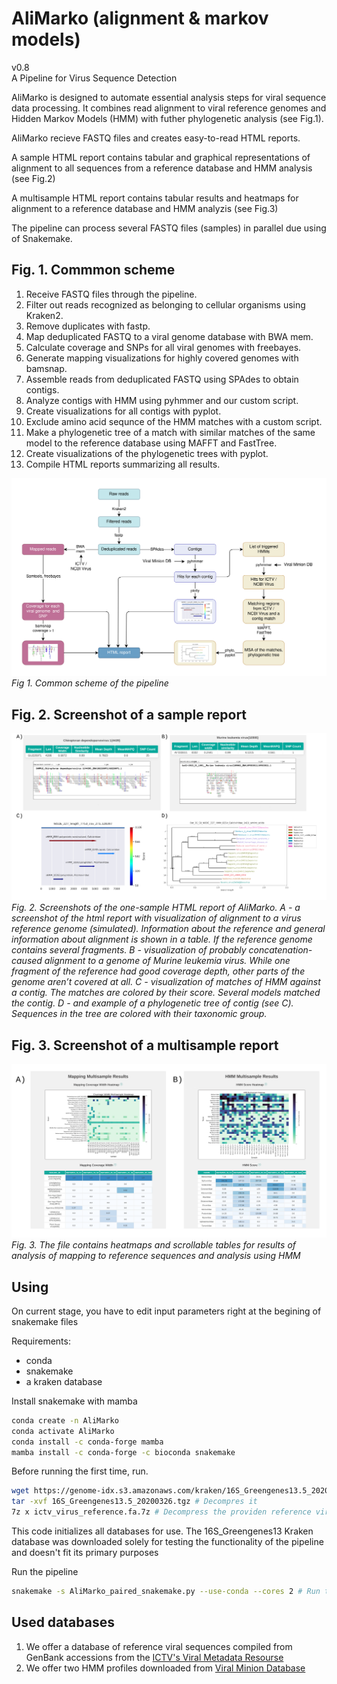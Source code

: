 
# AliMarko (alignment & markov models)
v0.8  
A Pipeline for Virus Sequence Detection  

AliMarko is designed to automate essential analysis steps for viral sequence data processing. It combines read alignment to viral reference genomes and Hidden Markov Models (HMM) with futher phylogenetic analysis (see Fig.1).  

AliMarko recieve FASTQ files and creates easy-to-read HTML reports. 

A sample HTML report contains tabular and graphical representations of alignment to all sequences from a reference database and HMM analysis (see Fig.2)

A multisample HTML report contains tabular results and heatmaps for alignment to a reference database and HMM analyzis (see Fig.3)


The pipeline can process several FASTQ files (samples) in parallel due using of Snakemake. 

## Fig. 1. Commmon scheme
1. Receive FASTQ files through the pipeline.
2. Filter out reads recognized as belonging to cellular organisms using Kraken2.
3. Remove duplicates with fastp.
4. Map deduplicated FASTQ to a viral genome database with BWA mem.
5. Calculate coverage and SNPs for all viral genomes with freebayes.
6. Generate mapping visualizations for highly covered genomes with bamsnap.
7. Assemble reads from deduplicated FASTQ using SPAdes to obtain contigs.
8. Analyze contigs with HMM using pyhmmer and our custom script.
9. Create visualizations for all contigs with pyplot.
10. Exclude amino acid sequnce of the HMM matches with a custom script.
11. Make a phylogenetic tree of a match with similar matches of the same model to the reference database using MAFFT and FastTree.
12. Create visualizations of the phylogenetic trees with pyplot.
13. Compile HTML reports summarizing all results. 

![Common scheme](Documentation/common_scheme.png)
*Fig 1. Common scheme of the pipeline*

## Fig. 2. Screenshot of a sample report
![Pic_2](Documentation/PIC_2.png)
*Fig. 2. Screenshots of the one-sample HTML report of AliMarko. A - a screenshot of the html report with visualization of alignment to a virus reference genome (simulated). Information about the reference and general information about alignment is shown in a table. If the reference genome contains several fragments. B - visualization of probably concatenation-caused alignment to a genome of Murine leukemia virus. While one fragment of the reference had good coverage depth, other parts of the genome aren’t covered at all. C - visualization of matches of HMM against a contig. The matches are colored by their score. Several models matched the contig. D - and example of a phylogenetic tree of contig (see C). Sequences in the tree are colored with their taxonomic group.*

## Fig. 3. Screenshot of a multisample report
![Pic_3](Documentation/PIC_3.png)
*Fig. 3. The file contains heatmaps and scrollable tables for results of analysis of mapping to reference sequences and analysis using HMM*

## Using
On current stage, you have to edit input parameters right at the begining of snakemake files


Requirements:
* conda
* snakemake
* a kraken database

Install snakemake with mamba

```bash
conda create -n AliMarko
conda activate AliMarko
conda install -c conda-forge mamba
mamba install -c conda-forge -c bioconda snakemake
```


Before running the first time, run. 
```bash
wget https://genome-idx.s3.amazonaws.com/kraken/16S_Greengenes13.5_20200326.tgz # Download an example Kraken2 database
tar -xvf 16S_Greengenes13.5_20200326.tgz # Decompres it
7z x ictv_virus_reference.fa.7z # Decompress the providen reference viral sequnces
```
This code initializes all databases for use. The 16S_Greengenes13 Kraken database was downloaded solely for testing the functionality of the pipeline and doesn't fit its primary purposes


Run the pipeline
```bash
snakemake -s AliMarko_paired_snakemake.py --use-conda --cores 2 # Run the pipeline
```

## Used databases
1. We offer a database of reference viral sequences compiled from GenBank accessions from the [ICTV's Viral Metadata Resourse](https://ictv.global/vmr)
2. We offer two HMM profiles downloaded from [Viral Minion Database](http://www.bioinfovir.icb.usp.br/minion_db/)









